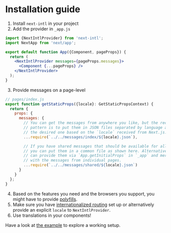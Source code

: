 # Installation guide

1. Install `next-intl` in your project
2. Add the provider in `_app.js`
```jsx
import {NextIntlProvider} from 'next-intl';
import NextApp from 'next/app';

export default function App({Component, pageProps}) {
  return (
    <NextIntlProvider messages={pageProps.messages}>
      <Component {...pageProps} />
    </NextIntlProvider>
  );
}
```
3. Provide messages on a page-level
```js
// pages/index.js
export function getStaticProps({locale}: GetStaticPropsContext) {
  return {
    props: {
      messages: {
        // You can get the messages from anywhere you like, but the recommended
        // pattern is to put them in JSON files separated by language and read 
        // the desired one based on the `locale` received from Next.js. 
        ...require(`../../messages/index/${locale}.json`),

        // If you have shared messages that should be available for all pages,
        // you can put them in a common file as shown here. Alternatively you
        // can provide them via `App.getInitialProps` in `_app` and merge them
        // with the messages from individual pages.
        ...require(`../../messages/shared/${locale}.json`)
      }
    }
  };
}
```
4. Based on the features you need and the browsers you support, you might have to provide [polyfills](https://formatjs.io/docs/polyfills).
5. Make sure you have [internationalized routing](https://nextjs.org/docs/advanced-features/i18n-routing) set up or alternatively provide an explicit `locale` to `NextIntlProvider`.
6. Use translations in your components!

Have a look at [the example](../packages/example) to explore a working setup.
